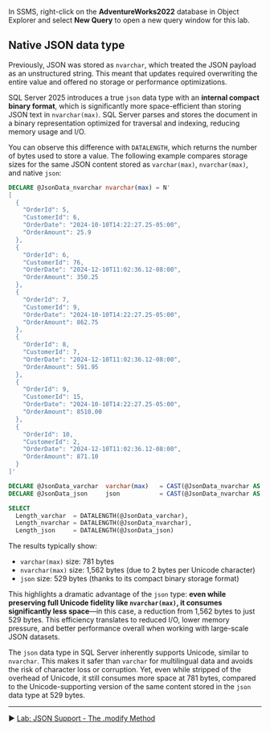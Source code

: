 ﻿In SSMS, right-click on the **AdventureWorks2022** database in Object Explorer and select **New Query** to open a new query window for this lab.

## Native JSON data type

Previously, JSON was stored as `nvarchar`, which treated the JSON payload as an unstructured string. This meant that updates required overwriting the entire value and offered no storage or performance optimizations.

SQL Server 2025 introduces a true `json` data type with an **internal compact binary format**, which is significantly more space-efficient than storing JSON text in `nvarchar(max)`. SQL Server parses and stores the document in a binary representation optimized for traversal and indexing, reducing memory usage and I/O.

You can observe this difference with `DATALENGTH`, which returns the number of bytes used to store a value. The following example compares storage sizes for the same JSON content stored as `varchar(max)`, `nvarchar(max)`, and native `json`:

```sql
DECLARE @JsonData_nvarchar nvarchar(max) = N'
[
  {
    "OrderId": 5,
    "CustomerId": 6,
    "OrderDate": "2024-10-10T14:22:27.25-05:00",
    "OrderAmount": 25.9
  },
  {
    "OrderId": 6,
    "CustomerId": 76,
    "OrderDate": "2024-12-10T11:02:36.12-08:00",
    "OrderAmount": 350.25
  },
  {
    "OrderId": 7,
    "CustomerId": 9,
    "OrderDate": "2024-10-10T14:22:27.25-05:00",
    "OrderAmount": 862.75
  },
  {
    "OrderId": 8,
    "CustomerId": 7,
    "OrderDate": "2024-12-10T11:02:36.12-08:00",
    "OrderAmount": 591.95
  },
  {
    "OrderId": 9,
    "CustomerId": 15,
    "OrderDate": "2024-10-10T14:22:27.25-05:00",
    "OrderAmount": 8510.00
  },
  {
    "OrderId": 10,
    "CustomerId": 2,
    "OrderDate": "2024-12-10T11:02:36.12-08:00",
    "OrderAmount": 871.10
  }
]'

DECLARE @JsonData_varchar  varchar(max)   = CAST(@JsonData_nvarchar AS varchar(max))
DECLARE @JsonData_json     json           = CAST(@JsonData_nvarchar AS json)

SELECT
  Length_varchar  = DATALENGTH(@JsonData_varchar),
  Length_nvarchar = DATALENGTH(@JsonData_nvarchar),
  Length_json     = DATALENGTH(@JsonData_json)
```

The results typically show:

* `varchar(max)` size: 781 bytes
* `nvarchar(max)` size: 1,562 bytes (due to 2 bytes per Unicode character)
* `json` size: 529 bytes (thanks to its compact binary storage format)

This highlights a dramatic advantage of the `json` type: **even while preserving full Unicode fidelity like `nvarchar(max)`, it consumes significantly less space**—in this case, a reduction from 1,562 bytes to just 529 bytes. This efficiency translates to reduced I/O, lower memory pressure, and better performance overall when working with large-scale JSON datasets.

The `json` data type in SQL Server inherently supports Unicode, similar to `nvarchar`. This makes it safer than `varchar` for multilingual data and avoids the risk of character loss or corruption. Yet, even while stripped of the overhead of Unicode, it still consumes more space at 781 bytes, compared to the Unicode-supporting version of the same content stored in the `json` data type at 529 bytes.


___

▶ [Lab: JSON Support - The .modify Method](https://github.com/lennilobel/sql2025-workshop-hol-orlando2025/blob/main/HOL/1.%20T-SQL%20Enhancements/1.%20UNISTR.md)

